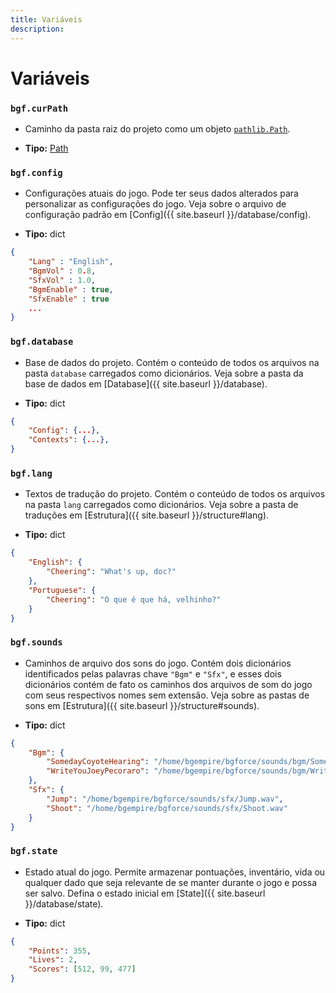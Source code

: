 ```yaml
---
title: Variáveis
description: 
---
```


# Variáveis

### `bgf.curPath`
- Caminho da pasta raiz do projeto como um objeto 
[`pathlib.Path`](https://docs.python.org/3/library/pathlib.html#pathlib.Path).

- **Tipo:** [Path](https://docs.python.org/3/library/pathlib.html#pathlib.Path)

### `bgf.config`
- Configurações atuais do jogo. Pode ter seus dados alterados para personalizar 
as configurações do jogo.
Veja sobre o arquivo de configuração padrão em [Config]({{ site.baseurl }}/database/config).

- **Tipo:** dict

```json
{
    "Lang" : "English",
    "BgmVol" : 0.8,
    "SfxVol" : 1.0,
    "BgmEnable" : true,
    "SfxEnable" : true
    ...
}
```

### `bgf.database`
- Base de dados do projeto. Contém o conteúdo de todos os arquivos na pasta 
`database` carregados como dicionários.
Veja sobre a pasta da base de dados em [Database]({{ site.baseurl }}/database).

- **Tipo:** dict

```json
{
    "Config": {...},
    "Contexts": {...},
}
```

### `bgf.lang`
- Textos de tradução do projeto. Contém o conteúdo de todos os arquivos na pasta 
`lang` carregados como dicionários.
Veja sobre a pasta de traduções em [Estrutura]({{ site.baseurl }}/structure#lang).

- **Tipo:** dict

```json
{
    "English": {
        "Cheering": "What's up, doc?"
    },
    "Portuguese": {
        "Cheering": "O que é que há, velhinho?"
    }
}
```

### `bgf.sounds`
- Caminhos de arquivo dos sons do jogo. Contém dois dicionários identificados 
pelas palavras chave `"Bgm"` e `"Sfx"`, e esses dois dicionários contém de fato 
os caminhos dos arquivos de som do jogo com seus respectivos nomes sem extensão. 
Veja sobre as pastas de sons em [Estrutura]({{ site.baseurl }}/structure#sounds).

- **Tipo:** dict

```json
{
    "Bgm": {
        "SomedayCoyoteHearing": "/home/bgempire/bgforce/sounds/bgm/SomedayCoyoteHearing.ogg",
        "WriteYouJoeyPecoraro": "/home/bgempire/bgforce/sounds/bgm/WriteYouJoeyPecoraro.ogg"
    },
    "Sfx": {
        "Jump": "/home/bgempire/bgforce/sounds/sfx/Jump.wav",
        "Shoot": "/home/bgempire/bgforce/sounds/sfx/Shoot.wav"
    }
}
```

### `bgf.state`
- Estado atual do jogo. Permite armazenar pontuações, inventário, vida ou qualquer 
dado que seja relevante de se manter durante o jogo e possa ser salvo. Defina o 
estado inicial em [State]({{ site.baseurl }}/database/state).

- **Tipo:** dict

```json
{
    "Points": 355,
    "Lives": 2,
    "Scores": [512, 99, 477]
}
```
